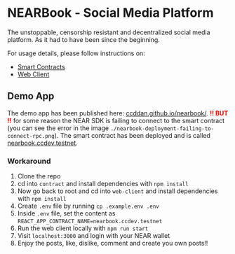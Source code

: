 # NEARBook - Social Media Platform

The unstoppable, censorship resistant and decentralized social media platform. As it had to have been since the beginning.

For usage details, please follow instructions on:

- [Smart Contracts](./contract/README.md)
- [Web Client](./web-client/README.md)

## Demo App

The demo app has been published here: [ccddan.github.io/nearbook/](https://ccddan.github.io/nearbook/). <span style="color: red;"><b>!! BUT !!</b></span> for some reason the NEAR SDK is failing to connect to the smart contract (you can see the error in the image `./nearbook-deployment-failing-to-connect-rpc.png`). The smart contract has been deployed and is called [nearbook.ccdev.testnet](https://explorer.testnet.near.org/accounts/nearbook.ccdev.testnet).

### Workaround

1. Clone the repo
2. cd into `contract` and install dependencies with `npm install`
3. Now go back to root and cd into `web-client` and install dependencies with `npm install`
4. Create `.env` file by running `cp .example.env .env`
5. Inside `.env` file, set the content as `REACT_APP_CONTRACT_NAME=nearbook.ccdev.testnet`
6. Run the web client locally with `npm run start`
7. Visit `localhost:3000` and login with your NEAR wallet
8. Enjoy the posts, like, dislike, comment and create you own posts!!
